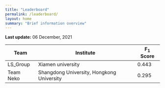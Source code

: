 ```yaml
---
title: "Leaderboard"
permalink: /leaderboard/
layout: home
summary: "Brief information overview"
---
```


<div class="smaller-text">

**Last update:** 06 December, 2021

</div>

<div markdown="1">

|  Team |  Institute |  F<sub>1</sub> Score |
|---|---|---|
| LS_Group | Xiamen university  | 0.443  |
| Team Neko | Shangdong University, Hongkong University  | 0.295 |

</div>